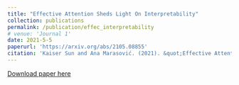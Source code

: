 ```yaml
---
title: "Effective Attention Sheds Light On Interpretability"
collection: publications
permalink: /publication/effec_interpretability
# venue: 'Journal 1'
date: 2021-5-5
paperurl: 'https://arxiv.org/abs/2105.08855'
citation: 'Kaiser Sun and Ana Marasović. (2021). &quot;Effective Attention Sheds Light On Interpretability&quot; <i>Findings of ACL2021 (Pre-print)'
---
```

<!-- This paper is about the number 1. The number 2 is left for future work. -->

[Download paper here](http://academicpages.github.io/files/paper1.pdf)

<!-- Recommended citation: Kaiser Sun and Ana Marasović. (2021). "Effective Attention Sheds Light On Interpretability" <i>Findings of ACL2021 (Pre-print)</i>. -->